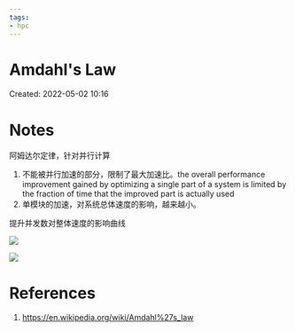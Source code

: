 ```yaml
---
tags:
- hpc
---
```


# Amdahl's Law

Created: 2022-05-02 10:16

# Notes

阿姆达尔定律，针对并行计算

1. 不能被并行加速的部分，限制了最大加速比。the overall performance improvement gained by optimizing a single part of a system is limited by the fraction of time that the improved part is actually used
2. 单模块的加速，对系统总体速度的影响，越来越小。

提升并发数对整体速度的影响曲线

![](https://tva1.sinaimg.cn/large/e6c9d24egy1h1t95eo0z2j20zk0rsn01.jpg)


![](https://tva1.sinaimg.cn/large/e6c9d24egy1h1t956q5q5j20kb08ajru.jpg)

# References

1. https://en.wikipedia.org/wiki/Amdahl%27s_law
